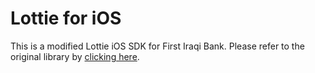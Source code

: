 # Lottie for iOS

This is a modified Lottie iOS SDK for First Iraqi Bank. Please refer to the original library by [clicking here](https://github.com/airbnb/lottie-ios).

